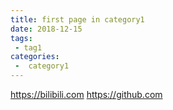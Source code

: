 ```yaml
---
title: first page in category1
date: 2018-12-15
tags:
 - tag1
categories:
 -  category1
---
```


https://bilibili.com
https://github.com